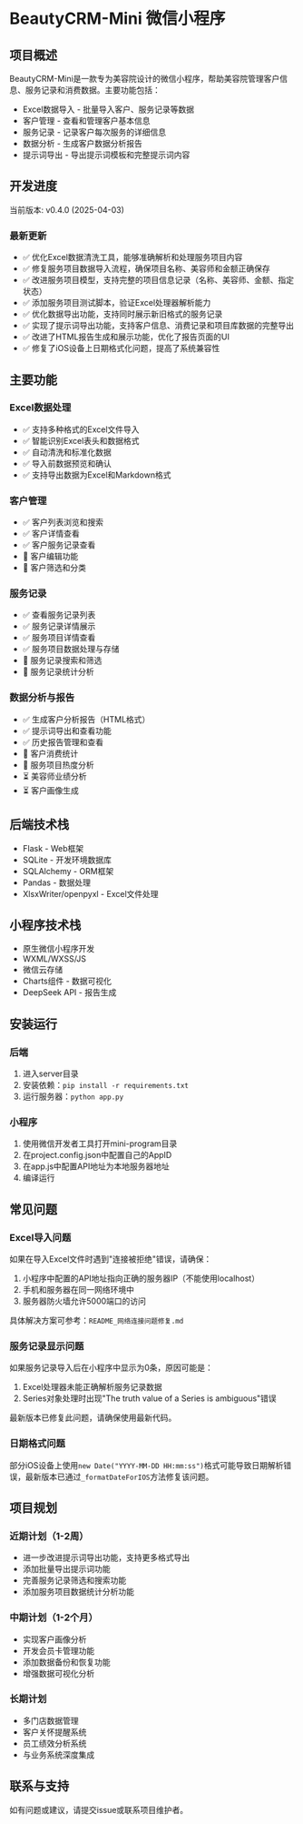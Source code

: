 # BeautyCRM-Mini 微信小程序

## 项目概述

BeautyCRM-Mini是一款专为美容院设计的微信小程序，帮助美容院管理客户信息、服务记录和消费数据。主要功能包括：

- Excel数据导入 - 批量导入客户、服务记录等数据
- 客户管理 - 查看和管理客户基本信息
- 服务记录 - 记录客户每次服务的详细信息
- 数据分析 - 生成客户数据分析报告
- 提示词导出 - 导出提示词模板和完整提示词内容

## 开发进度

当前版本: v0.4.0 (2025-04-03)

### 最新更新

- ✅ 优化Excel数据清洗工具，能够准确解析和处理服务项目内容
- ✅ 修复服务项目数据导入流程，确保项目名称、美容师和金额正确保存
- ✅ 改进服务项目模型，支持完整的项目信息记录（名称、美容师、金额、指定状态）
- ✅ 添加服务项目测试脚本，验证Excel处理器解析能力
- ✅ 优化数据导出功能，支持同时展示新旧格式的服务记录
- ✅ 实现了提示词导出功能，支持客户信息、消费记录和项目库数据的完整导出
- ✅ 改进了HTML报告生成和展示功能，优化了报告页面的UI
- ✅ 修复了iOS设备上日期格式化问题，提高了系统兼容性

## 主要功能

### Excel数据处理

- ✅ 支持多种格式的Excel文件导入
- ✅ 智能识别Excel表头和数据格式
- ✅ 自动清洗和标准化数据
- ✅ 导入前数据预览和确认
- ✅ 支持导出数据为Excel和Markdown格式

### 客户管理

- ✅ 客户列表浏览和搜索
- ✅ 客户详情查看
- ✅ 客户服务记录查看
- 🔄 客户编辑功能
- 🔄 客户筛选和分类

### 服务记录

- ✅ 查看服务记录列表
- ✅ 服务记录详情展示
- ✅ 服务项目详情查看
- ✅ 服务项目数据处理与存储
- 🔄 服务记录搜索和筛选
- 🔄 服务记录统计分析

### 数据分析与报告

- ✅ 生成客户分析报告（HTML格式）
- ✅ 提示词导出和查看功能
- ✅ 历史报告管理和查看
- 🔄 客户消费统计
- 🔄 服务项目热度分析
- ⏳ 美容师业绩分析
- ⏳ 客户画像生成

## 后端技术栈

- Flask - Web框架
- SQLite - 开发环境数据库
- SQLAlchemy - ORM框架
- Pandas - 数据处理
- XlsxWriter/openpyxl - Excel文件处理

## 小程序技术栈

- 原生微信小程序开发
- WXML/WXSS/JS
- 微信云存储
- Charts组件 - 数据可视化
- DeepSeek API - 报告生成

## 安装运行

### 后端

1. 进入server目录
2. 安装依赖：`pip install -r requirements.txt`
3. 运行服务器：`python app.py`

### 小程序

1. 使用微信开发者工具打开mini-program目录
2. 在project.config.json中配置自己的AppID
3. 在app.js中配置API地址为本地服务器地址
4. 编译运行

## 常见问题

### Excel导入问题

如果在导入Excel文件时遇到"连接被拒绝"错误，请确保：

1. 小程序中配置的API地址指向正确的服务器IP（不能使用localhost）
2. 手机和服务器在同一网络环境中
3. 服务器防火墙允许5000端口的访问

具体解决方案可参考：`README_网络连接问题修复.md`

### 服务记录显示问题

如果服务记录导入后在小程序中显示为0条，原因可能是：

1. Excel处理器未能正确解析服务记录数据
2. Series对象处理时出现"The truth value of a Series is ambiguous"错误

最新版本已修复此问题，请确保使用最新代码。

### 日期格式问题

部分iOS设备上使用`new Date("YYYY-MM-DD HH:mm:ss")`格式可能导致日期解析错误，最新版本已通过`_formatDateForIOS`方法修复该问题。

## 项目规划

### 近期计划（1-2周）

- 进一步改进提示词导出功能，支持更多格式导出
- 添加批量导出提示词功能
- 完善服务记录筛选和搜索功能
- 添加服务项目数据统计分析功能

### 中期计划（1-2个月）

- 实现客户画像分析
- 开发会员卡管理功能
- 添加数据备份和恢复功能
- 增强数据可视化分析

### 长期计划

- 多门店数据管理
- 客户关怀提醒系统
- 员工绩效分析系统
- 与业务系统深度集成

## 联系与支持

如有问题或建议，请提交issue或联系项目维护者。